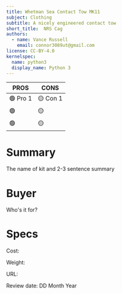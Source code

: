 ```yaml
---
title: Whetman Sea Contact Tow MK11
subject: Clothing
subtitle: A nicely engineered contact tow
short_title:  NRS Cag
authors:
  - name: Vance Russell
    email: connor3089ut@gmail.com
license: CC-BY-4.0
kernelspec:
  name: python3
  display_name: Python 3
---
```


| **PROS**    | **CONS**  |
|-------------------|-----------|
| 🟢 Pro 1 | 🟡 Con 1 |
| 🟢  | 🟡 |
| 🟢 | 🟡 |

# Summary
The name of kit and 2-3 sentence summary

# Buyer
Who's it for?

# Specs
Cost: 

Weight: 

URL: 

Review date: DD Month Year